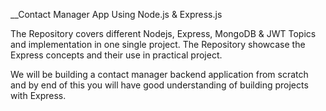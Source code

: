 __Contact Manager App Using Node.js & Express.js

The Repository covers different Nodejs, Express, MongoDB & JWT Topics and implementation in one single project. The Repository showcase the Express concepts and their use in practical project.

We will be building a contact manager backend application from scratch and by end of this  you will have good understanding of building projects with Express.
